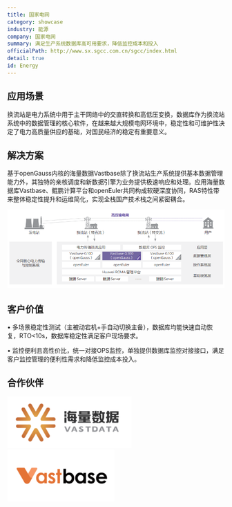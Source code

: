 ```yaml
---
title: 国家电网
category: showcase
industry: 能源
company: 国家电网
summary: 满足生产系统数据库高可用要求，降低监控成本和投入
officialPath: http://www.sx.sgcc.com.cn/sgcc/index.html
detail: true
id: Energy
---
```


## 应用场景

换流站是电力系统中用于主干网络中的交直转换和高低压变换，数据库作为换流站系统中的数据管理的核心软件，在越来越大规模电网环境中，稳定性和可维护性决定了电力高质量供应的基础，对国民经济的稳定有重要意义。

## 解决方案

基于openGauss内核的海量数据Vastbase除了换流站生产系统提供基本数据管理能力外，其独特的亲核调度和新数据引擎为业务提供极速响应和处理。应用海量数据库Vastbase、鲲鹏计算平台和openEuler共同构成软硬深度协同，RAS特性带来整体稳定性提升和运维简化，实现全栈国产技术栈之间紧密耦合。

<div class="case-img"><img src="./e1.png"/></div>

## 客户价值

• 多场景稳定性测试（主被动宕机+手自动切换主备），数据库均能快速自动恢复，RTO<10s，数据库稳定性满足客户现场要求。

• 监控便利且高性价比，统一对接OPS监控，单独提供数据库监控对接接口，满足客户监控管理的便利性需求和降低监控成本投入。

## 合作伙伴

<div class=logo>
    <img src="./hailiangshuju.png"/>
    <img src="./vastbase.png"/>
</div>
